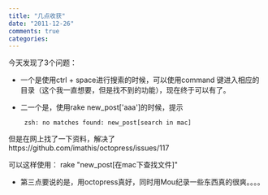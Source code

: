 ```yaml
---
title: "几点收获"
date: "2011-12-26"
comments: true
categories: 
---
```

今天发现了3个问题：

+ 一个是使用ctrl + space进行搜索的时候，可以使用command 键进入相应的目录（这个我一直想要，但是找不到的功能），现在终于可以有了。

+  二一个是，使用rake new_post['aaa']的时候，提示


  		zsh: no matches found: new_post[search in mac]

但是在网上找了一下资料，解决了https://github.com/imathis/octopress/issues/117

可以这样使用：
	rake "new_post[在mac下查找文件]"

+ 第三点要说的是，用octopress真好，同时用Mou纪录一些东西真的很爽。。。。
